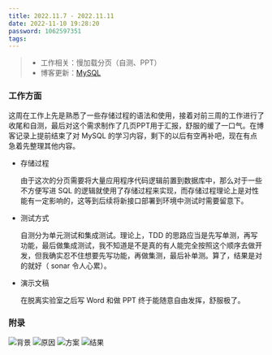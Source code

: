 ```yaml
---
title: 2022.11.7 - 2022.11.11
date: 2022-11-10 19:28:20
password: 1062597351
tags:
---
```


> - 工作相关：慢加载分页（自测、PPT）
> - 博客更新：[MySQL](../../../08/06/mysql/)

### 工作方面

这周在工作上先是熟悉了一些存储过程的语法和使用，接着对前三周的工作进行了收尾和自测，最后对这个需求制作了几页PPT用于汇报，舒服的缓了一口气。在博客记录上提前结束了对 MySQL 的学习内容，剩下的以后有空再补吧，现在有点急着先整理其他内容。

- 存储过程

  由于这次的分页需要将大量应用程序代码逻辑前置到数据库中，那么对于一些不方便写进 SQL 的逻辑就使用了存储过程来实现，而存储过程理论上是对性能有一定影响的，这等到后续将新接口部署到环境中测试时需要留意下。

- 测试方式

  自测分为单元测试和集成测试。理论上，TDD 的思路应当是先写单测，再写功能，最后做集成测试，我不知道是不是真的有人能完全按照这个顺序去做开发，但我确实忍不住想要先写功能，再做集测，最后补单测。算了，结果是对的就好（ sonar 令人心累）。

- 演示文稿

  在脱离实验室之后写 Word 和做 PPT 终于能随意自由发挥，舒服极了。

### 附录

<img src="背景.png" alt="背景" style="zoom:100%;" />

<img src="原因.png" alt="原因" style="zoom:100%;" />

<img src="方案.png" alt="方案" style="zoom:100%;" />

<img src="结果.png" alt="结果" style="zoom:100%;" />
